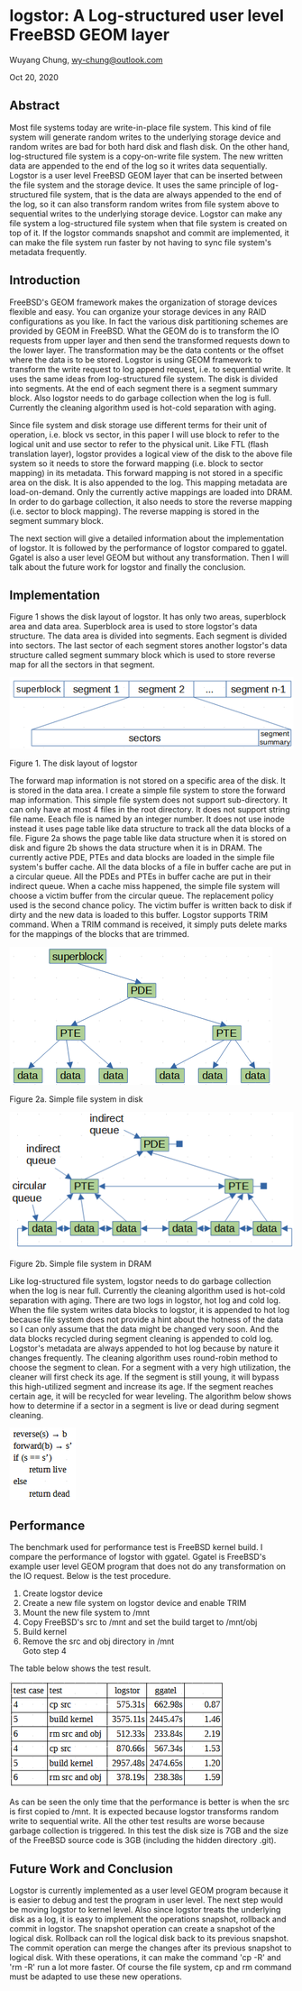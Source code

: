 # logstor: A Log-structured user level FreeBSD GEOM layer
Wuyang Chung, wy-chung@outlook.com

Oct 20, 2020
## Abstract
Most file systems today are write-in-place file system. This kind of file system will generate random writes to the underlying storage device and random writes are bad for both hard disk and flash disk. On the other hand, log-structured file system is a copy-on-write file system. The new written data are appended to the end of the log so it writes data sequentially. Logstor is a user level FreeBSD GEOM layer that can be inserted between the file system and the storage device. It uses the same principle of log-structured file system, that is the data are always appended to the end of the log, so it can also transform random writes from file system above to sequential writes to the underlying storage device. Logstor can make any file system a log-structured file system when that file system is created on top of it. If the logstor commands snapshot and commit are implemented, it can make the file system run faster by not having to sync file system's metadata frequently.
## Introduction
FreeBSD's GEOM framework makes the organization of storage devices flexible and easy. You can organize your storage devices in any RAID configurations as you like. In fact the various disk partitioning schemes are provided by GEOM in FreeBSD. What the GEOM do is to transform the IO requests from upper layer and then send the transformed requests down to the lower layer. The transformation may be the data contents or the offset where the data is to be stored. Logstor is using GEOM framework to transform the write request to log append request, i.e. to sequential write. It uses the same ideas from log-structured file system. The disk is divided into segments. At the end of each segment there is a segment summary block. Also logstor needs to do garbage collection when the log is full. Currently the cleaning algorithm used is hot-cold separation with aging.

Since file system and disk storage use different terms for their unit of operation, i.e. block vs sector, in this paper I will use block to refer to the logical unit and use sector to refer to the physical unit. Like FTL (flash translation layer), logstor provides a logical view of the disk to the above file system so it needs to store the forward mapping (i.e. block to sector mapping) in its metadata. This forward mapping is not stored in a specific area on the disk. It is also appended to the log. This mapping metadata are load-on-demand. Only the currently active mappings are loaded into DRAM. In order to do garbage collection, it also needs to store the reverse mapping (i.e. sector to block mapping). The reverse mapping is stored in the segment summary block.

The next section will give a detailed information about the implementation of logstor. It is followed by the performance of logstor compared to ggatel. Ggatel is also a user level GEOM but without any transformation. Then I will talk about the future work for logstor and finally the conclusion.
## Implementation
Figure 1 shows the disk layout of logstor. It has only two areas, superblock area and data area. Superblock area is used to store logstor's data structure. The data area is divided into segments. Each segment is divided into sectors. The last sector of each segment stores another logstor's data structure called segment summary block which is used to store reverse map for all the sectors in that segment.

![image](/docs/Figure_1.png)

Figure 1. The disk layout of logstor

The forward map information is not stored on a specific area of the disk. It is stored in the data area. I create a simple file system to store the forward map information. This simple file system does not support sub-directory. It can only have at most 4 files in the root directory. It does not support string file name. Eeach file is named by an integer number. It does not use inode instead it uses page table like data structure to track all the data blocks of a file. Figure 2a shows the page table like data structure when it is stored on disk and figure 2b shows the data structure when it is in DRAM. The currently active PDE, PTEs and data blocks are loaded in the simple file system's buffer cache. All the data blocks of a file in buffer cache are put in a circular queue. All the PDEs and PTEs in buffer cache are put in their indirect queue. When a cache miss happened, the simple file system will choose a victim buffer from the circular queue. The replacement policy used is the second chance policy. The victim buffer is written back to disk if dirty and the new data is loaded to this buffer. Logstor supports TRIM command. When a TRIM command is received, it simply puts delete marks for the mappings of the blocks that are trimmed.

![image](/docs/Figure_2a.png)

Figure 2a. Simple file system in disk

![image](/docs/Figure_2b.png)

Figure 2b. Simple file system in DRAM

Like log-structured file system, logstor needs to do garbage collection when the log is near full. Currently the cleaning algorithm used is hot-cold separation with aging. There are two logs in logstor, hot log and cold log. When the file system writes data blocks to logstor, it is appended to hot log because file system does not provide a hint about the hotness of the data so I can only assume that the data might be changed very soon. And the data blocks recycled during segment cleaning is appended to cold log. Logstor's metadata are always appended to hot log because by nature it changes frequently. The cleaning algorithm uses round-robin method to choose the segment to clean. For a segment with a very high utilization, the cleaner will first check its age. If the segment is still young, it will bypass this high-utilized segment and increase its age. If the segment reaches certain age, it will be recycled for wear leveling. The algorithm below shows how to determine if a sector in a segment is live or dead during segment cleaning.

![image](/docs/Figure_3.png)

## Performance
The benchmark used for performance test is FreeBSD kernel build. I compare the performance of logstor with ggatel. Ggatel is FreeBSD's example user level GEOM program that does not do any transformation on the IO request. Below is the test procedure.
1. Create logstor device
2. Create a new file system on logstor device and enable TRIM
3. Mount the new file system to /mnt
4. Copy FreeBSD's src to /mnt and set the build target to /mnt/obj
5. Build kernel
6. Remove the src and obj directory in /mnt<br>
Goto step 4

The table below shows the test result.

![image](/docs/Table_1.png)

As can be seen the only time that the performance is better is when the src is first copied to /mnt. It is expected because logstor transforms random write to sequential write. All the other test results are worse because garbage collection is triggered. In this test the disk size is 7GB and the size of the FreeBSD source code is 3GB (including the hidden directory .git).
## Future Work and Conclusion
Logstor is currently implemented as a user level GEOM program because it is easier to debug and test the program in user level. The next step would be moving logstor to kernel level. Also since logstor treats the underlying disk as a log, it is easy to implement the operations snapshot, rollback and commit in logstor. The snapshot operation can create a snapshot of the logical disk. Rollback can roll the logical disk back to its previous snapshot. The commit operation can merge the changes after its previous snapshot to logical disk. With these operations, it can make the command 'cp -R' and 'rm -R' run a lot more faster. Of course the file system, cp and rm command must be adapted to use these new operations.
